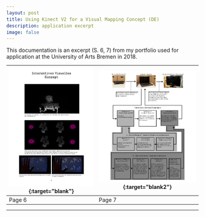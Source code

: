 ```yaml
---
layout: post
title: Using Kinect V2 for a Visual Mapping Concept (DE)
description: application excerpt
image: false
---
```


This documentation is an excerpt (S. 6, 7) from my portfolio used for application at the University of Arts Bremen in 2018.

[![](assets/images/Kinect_Mapping_Concept.jpg)](assets/images/Kinect_Mapping_Concept.jpg){:target="blank"} | [![](assets/images/Kinect_Mapping_Concept2.jpg)](assets/images/Kinect_Mapping_Concept2.jpg){:target="blank2"}
 --- | ---
Page 6 | Page 7

<!-- [![](assets/images/Kinect_Mapping_Concept.jpg)](assets/images/Kinect_Mapping_Concept.jpg)
[![](assets/images/Kinect_Mapping_Concept2.jpg)](assets/images/Kinect_Mapping_Concept2.jpg)

<div class="box alt">
	<div class="row 100% uniform">
		<div class="4u"><span class="image fit"><img src="{% link assets/images/Kinect_Mapping_Concept.jpg %}" alt="Kinect_Mapping_Concept" /></span></div>
    <div class="4u"><span class="image fit"><img src="{% link assets/images/Kinect_Mapping_Concept2.jpg %}" alt="Kinect_Mapping_Concept2" /></span></div>
    </div>
  </div> -->

<!-- ![photo not found](./img/Kinect_Mapping_Concept.jpg)

![photo not found](./img/Kinect_Mapping_Concept2.jpg) -->

---
